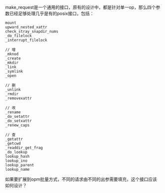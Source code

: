 make_request是一个通用的接口，原有的设计中，都是针对单一op，那么四个参数已经足够处理几乎是有的posix接口，包括：
```
mount
upward_nested_xattr
check_stray_snapdir_nums
_do_filelock
_interrupt_filelock

// 增
_mknod
_create
_mkdir
_link
_symlink
_open

// 删
_unlink
_rmdir
_removexattr

// 改
_rename
_do_setattr
_do_setxattr
_renew_caps

// 查
_getattr
_getcwd
_readdir_get_frag
_do_lookup
lookup_hash
lookup_ino
lookup_parent
lookup_name
```
如果要扩展到opm批量方式，不同的请求由不同的出参需要填充，这个接口应该如何设计？
